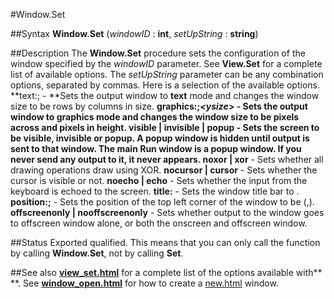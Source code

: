 
#Window.Set

##Syntax
**Window.Set** (*windowID* : **int**, *setUpString* : **string**)

##Description
The **Window.Set** procedure sets the configuration of the window specified by the *windowID* parameter. See **View.Set** for a complete list of available options. The *setUpString* parameter can be any combination options, separated by commas. Here is a selection of the available options.
**text:*<rows>*;*<cols>* - **Sets the output window to **text** mode and changes the window size to be *<rows>* rows by *<cols>* columns in size.
**graphics:*<xsize>*;*<ysize*> - **Sets the output window to **graphics** mode and changes the window size to be *<xsize>* pixels across and *<ysize>* pixels in height.
**visible** | **invisible** | **popup** - Sets the screen to be visible, invisible or popup. A popup window is hidden until output is sent to that window. The main **Run** window is a popup window. If you never send any output to it, it never appears. 
**noxor** |** xor** - Sets whether all drawing operations draw using XOR.
**nocursor **|** cursor** - Sets whether the cursor is visible or not.
**noecho **|** echo** - Sets whether the input from the keyboard is echoed to the screen. 
**title:*<text>*** - Sets the window title bar to *<text>*.
**position:*<x>*;*<y>*** - Sets the position of the top left corner of the window to be (*<x>*,*<y>*). 
**offscreenonly **|** nooffscreenonly** - Sets whether output to the window goes to offscreen window alone, or both the onscreen and offscreen window.

##Status
Exported qualified.
This means that you can only call the function by calling **Window.Set**, not by calling **Set**.

##See also
**[view_set.html](View.Set)** for a complete list of the options available with** [](Window.Set)**. See **[window_open.html](Window.Open)** for how to create a [new.html](new) window.
